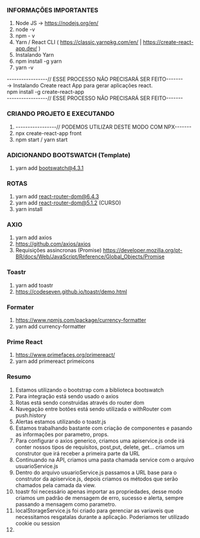### INFORMAÇÕES IMPORTANTES
1. Node JS -> https://nodejs.org/en/
2. node -v
3. npm - v
4. Yarn / React CLI ( https://classic.yarnpkg.com/en/ | https://create-react-app.dev/ )
5. Instalando Yarn
6. npm install -g yarn
7. yarn -v

-----------------// ESSE PROCESSO NÃO PRECISARÁ SER FEITO-------<br />
-> Instalando Create react App para gerar aplicações react.<br />
npm install -g create-react-app<br />
-----------------// ESSE PROCESSO NÃO PRECISARÁ SER FEITO-------<br />

### CRIANDO PROJETO E EXECUTANDO
1. -----------------// PODEMOS UTILIZAR DESTE MODO COM NPX-------
2. npx create-react-app front
3. npm start / yarn start

### ADICIONANDO BOOTSWATCH (Template)
1. yarn add bootswatch@4.3.1

### ROTAS
1. yarn add react-router-dom@6.4.3
2. yarn add react-router-dom@5.1.2 (CURSO)
3. yarn install

### AXIO
1. yarn add axios
2. https://github.com/axios/axios
3. Requisições assincronas (Promise) https://developer.mozilla.org/pt-BR/docs/Web/JavaScript/Reference/Global_Objects/Promise

### Toastr
1. yarn add toastr
2. https://codeseven.github.io/toastr/demo.html

### Formater
1. https://www.npmjs.com/package/currency-formatter
2. yarn add currency-formatter

### Prime React
1. https://www.primefaces.org/primereact/
2. yarn add primereact primeicons

### Resumo
1. Estamos utilizando o bootstrap com a biblioteca bootswatch
2. Para integração está sendo usado o axios
3. Rotas está sendo construidas através do router dom
4. Navegação entre botões está sendo utilizada o withRouter com push.history
5. Alertas estamos utilizando o toastr.js
6. Estamos trabalhando bastante com criação de componentes e pasando as informações por parametro, props.
7. Para configurar o axios generico, criamos uma apiservice.js onde irá conter nossos tipos de requisitos, post,put, delete, get... criamos um construtor que irá receber a primeira parte da URL
8. Continuando na API, criamos uma pasta chamada service com o arquivo usuarioService.js
9. Dentro do arquivo usuarioService.js passamos a URL base para o construtor da apiservice.js, depois criamos os métodos que serão chamados pela camada da view.
10. toastr foi necessário apenas importar as propriedades, desse modo criamos um padrão de mensagem de erro, sucesso e alerta, sempre passando a mensagem como parametro.
11. localStorageService.js foi criado para gerenciar as variaveis que necessitamos resgatalas durante a aplicação. Poderiamos ter utilizado cookie ou session
12. 